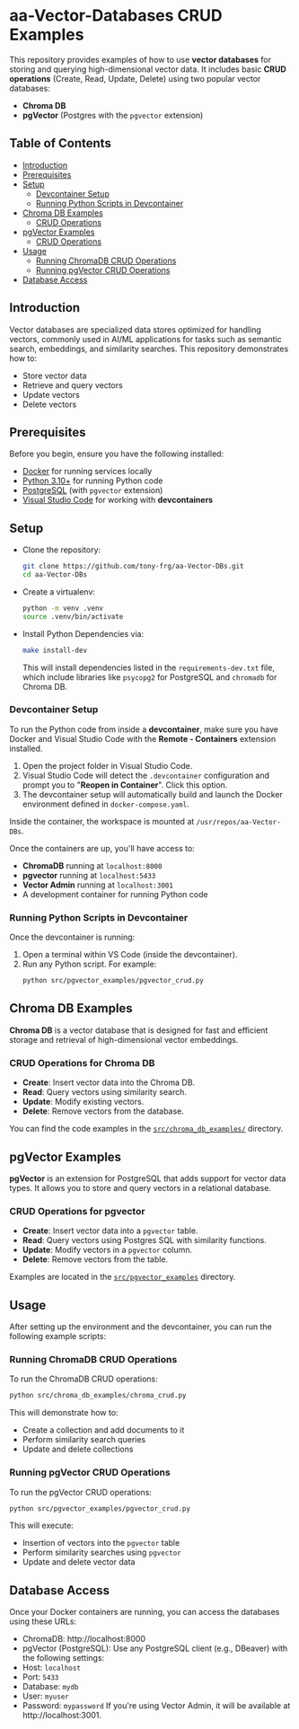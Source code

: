 # aa-Vector-Databases CRUD Examples

This repository provides examples of how to use **vector databases** for storing and querying high-dimensional vector
data. It includes basic **CRUD operations** (Create, Read, Update, Delete) using two popular vector databases:
- **Chroma DB**
- **pgVector** (Postgres with the `pgvector` extension)

## Table of Contents

- [Introduction](#introduction)
- [Prerequisites](#prerequisites)
- [Setup](#setup)
  - [Devcontainer Setup](#devcontainer-setup)
  - [Running Python Scripts in Devcontainer](#running-python-scripts-in-devcontainer)
- [Chroma DB Examples](#chroma-db-examples)
  - [CRUD Operations](#crud-operations-for-chroma-db)
- [pgVector Examples](#pgvector-examples)
  - [CRUD Operations](#crud-operations-for-pgvector)
- [Usage](#usage)
  - [Running ChromaDB CRUD Operations](#running-chromadb-crud-operations)
  - [Running pgVector CRUD Operations](#running-pgvector-crud-operations)
- [Database Access](#database-access)


## Introduction

Vector databases are specialized data stores optimized for handling vectors, commonly used in AI/ML applications for
tasks such as semantic search, embeddings, and similarity searches. This repository demonstrates how to:
- Store vector data
- Retrieve and query vectors
- Update vectors
- Delete vectors

## Prerequisites

Before you begin, ensure you have the following installed:

- [Docker](https://www.docker.com/) for running services locally
- [Python 3.10+](https://www.python.org/) for running Python code
- [PostgreSQL](https://www.postgresql.org/) (with `pgvector` extension)
- [Visual Studio Code](https://code.visualstudio.com/Download) for working with **devcontainers**

## Setup

* Clone the repository:
    ```bash
    git clone https://github.com/tony-frg/aa-Vector-DBs.git
    cd aa-Vector-DBs
    ```
* Create a virtualenv:
  ```bash
  python -m venv .venv
  source .venv/bin/activate
  ```

* Install Python Dependencies via:
  ```bash
  make install-dev
  ```
  This will install dependencies listed in the `requirements-dev.txt` file, which include libraries like `psycopg2` for
  PostgreSQL and `chromadb` for Chroma DB.

### Devcontainer Setup

To run the Python code from inside a **devcontainer**, make sure you have Docker and Visual Studio Code with the
**Remote - Containers** extension installed.

1. Open the project folder in Visual Studio Code.
2. Visual Studio Code will detect the `.devcontainer` configuration and prompt you to "**Reopen in Container**".
Click this option.
3. The devcontainer setup will automatically build and launch the Docker environment defined in `docker-compose.yaml`.

Inside the container, the workspace is mounted at `/usr/repos/aa-Vector-DBs`.

Once the containers are up, you'll have access to:
- **ChromaDB** running at `localhost:8000`
- **pgvector** running at `localhost:5433`
- **Vector Admin** running at `localhost:3001`
- A development container for running Python code

### Running Python Scripts in Devcontainer
Once the devcontainer is running:

1. Open a terminal within VS Code (inside the devcontainer).
2. Run any Python script. For example:
    ```bash
    python src/pgvector_examples/pgvector_crud.py
    ```

## Chroma DB Examples

**Chroma DB** is a vector database that is designed for fast and efficient storage and retrieval of high-dimensional
vector embeddings.

### CRUD Operations for Chroma DB

- **Create**: Insert vector data into the Chroma DB.
- **Read**: Query vectors using similarity search.
- **Update**: Modify existing vectors.
- **Delete**: Remove vectors from the database.

You can find the code examples in the [`src/chroma_db_examples/`](src/chroma_db_examples) directory.

## pgVector Examples

**pgVector** is an extension for PostgreSQL that adds support for vector data types. It allows you to store and query
vectors in a relational database.

### CRUD Operations for pgvector

- **Create**: Insert vector data into a `pgvector` table.
- **Read**: Query vectors using Postgres SQL with similarity functions.
- **Update**: Modify vectors in a `pgvector` column.
- **Delete**: Remove vectors from the table.

Examples are located in the [`src/pgvector_examples`](src/pgvector_examples) directory.

## Usage
After setting up the environment and the devcontainer, you can run the following example scripts:

### Running ChromaDB CRUD Operations
To run the ChromaDB CRUD operations:
```bash
python src/chroma_db_examples/chroma_crud.py
```

This will demonstrate how to:

- Create a collection and add documents to it
- Perform similarity search queries
- Update and delete collections

### Running pgVector CRUD Operations
To run the pgVector CRUD operations:

```bash
python src/pgvector_examples/pgvector_crud.py
```

This will execute:

- Insertion of vectors into the `pgvector` table
- Perform similarity searches using `pgvector`
- Update and delete vector data

## Database Access
Once your Docker containers are running, you can access the databases using these URLs:

- ChromaDB: http://localhost:8000
- pgVector (PostgreSQL): Use any PostgreSQL client (e.g., DBeaver) with the following settings:
- Host: `localhost`
- Port: `5433`
- Database: `mydb`
- User: `myuser`
- Password: `mypassword`
If you're using Vector Admin, it will be available at http://localhost:3001.
